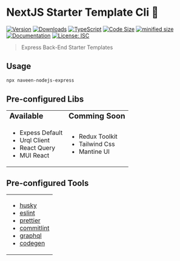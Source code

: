 # NextJS Starter Template Cli 🤖
[![Version](https://img.shields.io/npm/v/nextjs-starter-templates.svg)](https://www.npmjs.com/package/nextjs-starter-templates)
[![Downloads](https://img.shields.io/npm/dw/nextjs-starter-templates)](https://www.npmjs.com/package/nextjs-starter-templates)
[![TypeScript](https://img.shields.io/github/languages/top/wahidzzz/nextjs-starter-templates)](https://www.npmjs.com/package/nextjs-starter-templates)
[![Code Size](https://img.shields.io/github/languages/code-size/wahidzzz/nextjs-starter-templates)](https://www.npmjs.com/package/nextjs-starter-templates)
[![minified size](https://img.shields.io/bundlephobia/min/nextjs-starter-templates)](https://www.npmjs.com/package/nextjs-starter-templates)
[![Documentation](https://img.shields.io/badge/documentation-yes-brightgreen.svg)](https://gitlab.com/nodeprojects4/nextjs-starter-templates)
[![License: ISC](https://img.shields.io/badge/License-ISC-yellow.svg)](#)

>  Express Back-End Starter Templates


## Usage

```sh
npx naveen-nodejs-express
```

## Pre-configured Libs

<table border="0" style="width:100%">
 <tr>
    <td><b style="font-size:20px">Available</b></td>
    <td><b style="font-size:20px">Comming Soon</b></td>
 </tr>
 <tr>
    <td>
        <ul>
            <li><a href="https://www.apollographql.com/docs/react/" style="text-decoration: unset;">Expess Default</a></li>
            <li><a href="https://formidable.com/open-source/urql/docs/" style="text-decoration: unset;">Urql Client</a></li>
            <li><a href="https://react-query-v3.tanstack.com/" style="text-decoration: unset;">React Query</a></li>
            <li><a href="https://mui.com/material-ui/getting-started/overview/" style="text-decoration: unset;">MUI React</a></li>
        </ul>
    </td>
      <td>
        <ul>
            <li><a href="https://redux-toolkit.js.org/" style="text-decoration: unset;">Redux Toolkit</a></li>
            <li><a href="https://tailwindcss.com/" style="text-decoration: unset;">Tailwind Css</a></li>
            <li><a href="https://mantine.dev/guides/next/" style="text-decoration: unset;">Mantine UI</a></li>
        </ul>
    </td>
 </tr>
</table>

## Pre-configured Tools
<table border="0" style="width:100%">
    <tr>
        <td>
            <ul>
                <li><a href="https://en.wikipedia.org/wiki/ISC_license">husky</a></li>
                <li><a href="https://eslint.org/">eslint</a></li>
                <li><a href="https://prettier.io/">prettier</a></li>
                <li><a href="https://commitlint.js.org/#/">commitlint</a></li>
                <li><a href="https://graphql.org/">graphql</a></li>
                <li><a href="https://the-guild.dev/graphql/codegen">codegen</a></li>
            </ul>
        </td>
    </tr>
</table>
